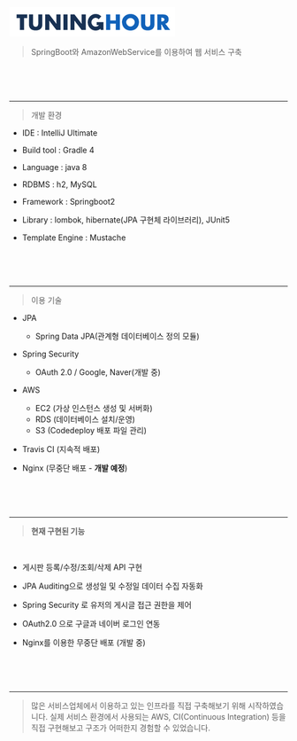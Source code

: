 
<a href="http://ec2-13-209-238-146.ap-northeast-2.compute.amazonaws.com:8080">
<img src="/src/main/resources/static/images/app/logo-github.png">
</a>

> SpringBoot와 AmazonWebService를 이용하여 웹 서비스 구축


<br/>
<br/>
<br/>

---
> 개발 환경

* IDE : IntelliJ Ultimate
* Build tool : Gradle 4
* Language : java 8

* RDBMS : h2, MySQL

* Framework : Springboot2
* Library : lombok, hibernate(JPA 구현체 라이브러리), JUnit5

* Template Engine : Mustache

<br/>
<br/>
<br/>

---
> 이용 기술

* JPA
  * Spring Data JPA(관계형 데이터베이스 정의 모듈)

* Spring Security
  * OAuth 2.0 / Google, Naver(개발 중)

* AWS
  * EC2 (가상 인스턴스 생성 및 서버화) 
  * RDS (데이터베이스 설치/운영)
  * S3 (Codedeploy 배포 파일 관리)
 
* Travis CI (지속적 배포)

* Nginx (무중단 배포 - **개발 예정**)

<br/>
<br/>
<br/>

---

> **현재 구현된 기능**

<br/>

* 게시판 등록/수정/조회/삭제 API 구현

* JPA Auditing으로 생성일 및 수정일 데이터 수집 자동화

* Spring Security 로 유저의 게시글 접근 권한을 제어

* OAuth2.0 으로 구글과 네이버 로그인 연동

* Nginx를 이용한 무중단 배포 (개발 중)


<br/><br/><br/>

---
>   많은 서비스업체에서 이용하고 있는 인프라를 직접 구축해보기 위해 시작하였습니다.
>   실제 서비스 환경에서 사용되는 AWS, CI(Continuous Integration) 등을 직접 구현해보고 구조가 어떠한지 경험할 수 있었습니다.


